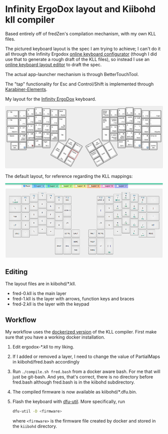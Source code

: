 # Infinity ErgoDox layout and Kiibohd kll compiler

Based entirely off of fredZen's compilation mechanism, with my own KLL files.

The pictured keyboard layout is the spec I am trying to achieve; I can't do
it all through the Infinity Ergodox
[online keyboard configurator](https://input.club/configurator-ergodox/)
(though I did use that to generate a rough draft of the KLL files), so instead
I use an
[online keyboard layout editor](http://www.keyboard-layout-editor.com/) to
draft the spec.

The actual app-launcher mechanism is through BetterTouchTool.

The "tap" functionality for Esc and Control/Shift is implemented through
[Karabiner-Elements](https://github.com/tekezo/Karabiner-Elements).

My layout for the [Infinity ErgoDox](http://input.club/devices/infinity-ergodox) keyboard.

![Keyboard layout](layout.png)

The default layout, for reference regarding the KLL mappings:

![Default keyboard layout](ergodox-default-layout.png)
## Editing

The layout files are in kiibohd/\*.kll.

- fred-0.kll is the main layer
- fred-1.kll is the layer with arrows, function keys and braces
- fred-2.kll is the layer with the keypad

## Workflow

My workflow uses the [dockerized version](https://hub.docker.com/r/fmerizen/ergodox-infinity-layout/) of the KLL compiler. First make sure that you have a working docker installation.

1. Edit ergodox-\*.kll to my liking.
2. If I added or removed a layer, I need to change the value of PartialMaps in kiibohd/fred.bash accordingly
3. Run `./compile.sh fred.bash` from a docker aware bash. For me that will just be git-bash. And yes, that's correct, there is no directory before fred.bash although fred.bash is in the kiibohd subdirectory.
4. The compiled firmware is now available as kiibohd/\*.dfu.bin.
5. Flash the keyboard with [dfu-util](https://github.com/kiibohd/controller/wiki/Loading-DFU-Firmware). More specifically, run

    ```bash
    dfu-util -D <firmware>
    ```

   where `<firmware>` is the firmware file created by docker and stored in the `kiibohd` directory.
